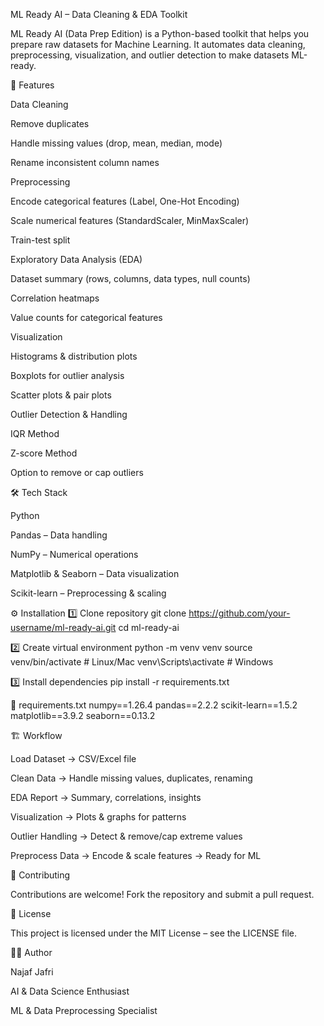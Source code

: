 ML Ready AI – Data Cleaning & EDA Toolkit

ML Ready AI (Data Prep Edition) is a Python-based toolkit that helps you prepare raw datasets for Machine Learning.
It automates data cleaning, preprocessing, visualization, and outlier detection to make datasets ML-ready.

🚀 Features

Data Cleaning

Remove duplicates

Handle missing values (drop, mean, median, mode)

Rename inconsistent column names

Preprocessing

Encode categorical features (Label, One-Hot Encoding)

Scale numerical features (StandardScaler, MinMaxScaler)

Train-test split

Exploratory Data Analysis (EDA)

Dataset summary (rows, columns, data types, null counts)

Correlation heatmaps

Value counts for categorical features

Visualization

Histograms & distribution plots

Boxplots for outlier analysis

Scatter plots & pair plots

Outlier Detection & Handling

IQR Method

Z-score Method

Option to remove or cap outliers

🛠️ Tech Stack

Python

Pandas – Data handling

NumPy – Numerical operations

Matplotlib & Seaborn – Data visualization

Scikit-learn – Preprocessing & scaling

⚙️ Installation
1️⃣ Clone repository
git clone https://github.com/your-username/ml-ready-ai.git
cd ml-ready-ai

2️⃣ Create virtual environment
python -m venv venv
source venv/bin/activate   # Linux/Mac
venv\Scripts\activate      # Windows

3️⃣ Install dependencies
pip install -r requirements.txt

📄 requirements.txt
numpy==1.26.4
pandas==2.2.2
scikit-learn==1.5.2
matplotlib==3.9.2
seaborn==0.13.2

🏗️ Workflow

Load Dataset → CSV/Excel file

Clean Data → Handle missing values, duplicates, renaming

EDA Report → Summary, correlations, insights

Visualization → Plots & graphs for patterns

Outlier Handling → Detect & remove/cap extreme values

Preprocess Data → Encode & scale features → Ready for ML


🤝 Contributing

Contributions are welcome! Fork the repository and submit a pull request.

📜 License

This project is licensed under the MIT License – see the LICENSE
 file.

👨‍💻 Author

Najaf Jafri

AI & Data Science Enthusiast

ML & Data Preprocessing Specialist
